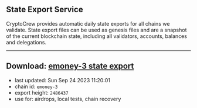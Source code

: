 ## State Export Service
CryptoCrew provides automatic daily state exports for all chains we validate. State export files can be used as genesis files and are a snapshot of the current blockchain state, including all validators, accounts, balances and delegations.

---
**Download: [emoney-3 state export](https://dl.ccvalidators.com/SERVICE/emoney/emoney-3_export_2486437.json)**
---

- last updated: Sun Sep 24 2023 11:20:01
- chain id: `emoney-3`
- export height: `2486437`
- use for: airdrops, local tests, chain recovery
